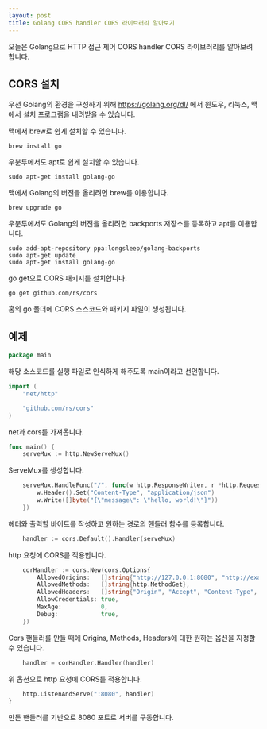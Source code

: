 ```yaml
---
layout: post
title: Golang CORS handler CORS 라이브러리 알아보기
---
```


오늘은 Golang으로 HTTP 접근 제어 CORS handler CORS 라이브러리를 알아보려 합니다.

## CORS 설치

우선 Golang의 환경을 구성하기 위해 https://golang.org/dl/ 에서 윈도우, 리눅스, 맥에서 설치 프로그램을 내려받을 수 있습니다.

맥에서 brew로 쉽게 설치할 수 있습니다.

```
brew install go
```

우분투에서도 apt로 쉽게 설치할 수 있습니다.

```
sudo apt-get install golang-go
```

맥에서 Golang의 버전을 올리려면 brew를 이용합니다.

```
brew upgrade go
```

우분투에서도 Golang의 버전을 올리려면 backports 저장소를 등록하고 apt를 이용합니다.

```
sudo add-apt-repository ppa:longsleep/golang-backports
sudo apt-get update
sudo apt-get install golang-go
```

go get으로 CORS 패키지를 설치합니다.

```
go get github.com/rs/cors
```

홈의 go 폴더에 CORS 소스코드와 패키지 파일이 생성됩니다.

## 예제

```go
package main
```

해당 소스코드를 실행 파일로 인식하게 해주도록 main이라고 선언합니다.

```go
import (
	"net/http"

	"github.com/rs/cors"
)
```

net과 cors를 가져옵니다.

```go
func main() {
	serveMux := http.NewServeMux()
```

ServeMux를 생성합니다.

```go
	serveMux.HandleFunc("/", func(w http.ResponseWriter, r *http.Request) {
		w.Header().Set("Content-Type", "application/json")
		w.Write([]byte("{\"message\": \"hello, world!\"}"))
	})
```

헤더와 출력할 바이트를 작성하고 원하는 경로의 핸들러 함수를 등록합니다.

```go
	handler := cors.Default().Handler(serveMux)
```

http 요청에 CORS를 적용합니다.

```go
	corHandler := cors.New(cors.Options{
		AllowedOrigins:   []string{"http://127.0.0.1:8080", "http://example:8080"},
		AllowedMethods:   []string{http.MethodGet},
		AllowedHeaders:   []string{"Origin", "Accept", "Content-Type", "X-Requested-With"},
		AllowCredentials: true,
		MaxAge:           0,
		Debug:            true,
	})
```

Cors 핸들러를 만들 때에 Origins, Methods, Headers에 대한 원하는 옵션을 지정할 수 있습니다.

```go
	handler = corHandler.Handler(handler)
```

위 옵션으로 http 요청에 CORS를 적용합니다.

```go
	http.ListenAndServe(":8080", handler)
}
```

만든 핸들러를 기반으로 8080 포트로 서버를 구동합니다.
